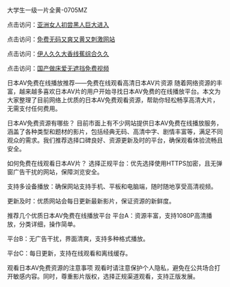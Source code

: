
大学生一级一片全黄-0705MZ


点击访问：<a href="https://gfd-5xg.pages.dev//">亚洲女人初尝黑人巨大进入</a>

点击访问：<a href="https://bsdf-5f5.pages.dev/">免费无码又爽又黄又刺激网站</a>

点击访问：<a href="https://gda-c7m.pages.dev/">伊人久久大香线蕉综合久久</a>

点击访问：<a href="https://fdhf-454.pages.dev/">国产做床爱无遮挡免费视频</a>



日本AV免费在线播放推荐——免费在线观看高清日本AV片资源
随着网络资源的丰富，越来越多喜欢日本AV片的用户开始寻找日本AV免费的在线播放平台。本文为大家整理了目前网络上优质的日本AV免费观看资源，帮助你轻松畅享高清大片，无需支付任何费用。

日本AV免费资源有哪些？
目前市面上有不少网站提供日本AV免费在线播放服务，涵盖了各种类型和题材的影片，包括经典无码、高清中字、剧情丰富等，满足不同观众的需求。我们推荐选择口碑良好、资源更新及时的平台，确保观看体验流畅且安全。

如何免费在线观看日本AV片？
选择正规平台：优先选择使用HTTPS加密，且无弹窗广告干扰的网站，保障浏览安全。

支持多设备播放：确保网站支持手机、平板和电脑端，随时随地享受高清视频。

更新及时：优质网站会每日更新最新影片，保证资源的新鲜度。

推荐几个优质日本AV免费在线播放平台
平台A：资源丰富，支持1080P高清播放，分类详细，操作简单。

平台B：无广告干扰，界面清爽，支持多种格式播放。

平台C：每日更新，支持在线观看和离线缓存。

观看日本AV免费资源的注意事项
观看时请注意保护个人隐私，避免在公共场合打开敏感内容。同时，尊重影片版权，选择正规渠道观看，支持正版发展。























<span style="display:none;">[Canonical link]( https://github.com/fir20250705/fir19 ）</span>
